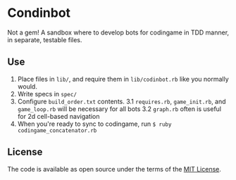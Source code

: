 # Condinbot
Not a gem! A sandbox where to develop bots for codingame in TDD manner, in separate, testable files.

## Use
1. Place files in `lib/`, and require them in `lib/codinbot.rb` like you normally would.
2. Write specs in `spec/`
3. Configure `build_order.txt` contents.
  3.1 `requires.rb`, `game_init.rb`, and `game_loop.rb` will be necessary for all bots
  3.2 `graph.rb` often is useful for 2d cell-based navigation
4. When you're ready to sync to codingame, run `$ ruby codingame_concatenator.rb`

## License

The code is available as open source under the terms of the [MIT License](https://opensource.org/licenses/MIT).
